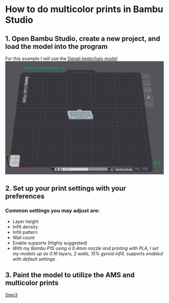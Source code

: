 # How to do multicolor prints in Bambu Studio

## 1. Open Bambu Studio, create a new project, and load the model into the program
For this example I will use the [Denali keebchain model](https://github.com/DashDashUnderscoreDash/Keebchains/blob/main/Models/Denali%20by%20HaiZeus/Model/Denali%20Keychain.stl)
![Step1](https://github.com/DashDashUnderscoreDash/Keebchains/blob/main/Bambu%20AMS%20Tutorial/Images/Step1.PNG)

## 2. Set up your print settings with your preferences
### Common settings you may adjust are:
   - Layer height
   - Infill density
   - Infill pattern
   - Wall count
   - Enable supports (Highly suggested)
   - *With my Bambu P1S using a 0.4mm nozzle and printing with PLA, I set my models up as 0.16 layers, 2 walls, 15% gyroid infill, supports enabled with default settings*

## 3. Paint the model to utilize the AMS and multicolor prints

[Step3](Step3)
